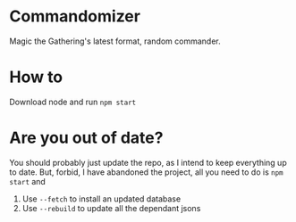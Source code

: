 # Commandomizer
Magic the Gathering's latest format, random commander.

# How to
Download node and run `npm start`

# Are you out of date?
You should probably just update the repo, as I intend to keep everything up to date.
But, forbid, I have abandoned the project, all you need to do is `npm start` and
1. Use `--fetch` to install an updated database
2. Use `--rebuild` to update all the dependant jsons